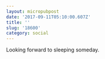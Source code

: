 ```yaml
---
layout: micropubpost
date: '2017-09-11T05:10:00.607Z'
title: ''
slug: '18600'
category: social
---
```

Looking forward to sleeping someday.
